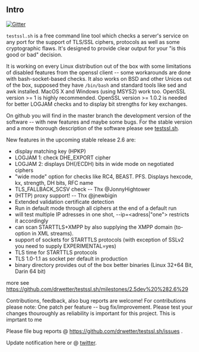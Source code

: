 
## Intro

[![Gitter](https://badges.gitter.im/Join%20Chat.svg)](https://gitter.im/drwetter/testssl.sh?utm_source=badge&utm_medium=badge&utm_campaign=pr-badge&utm_content=badge)

`testssl.sh` is a free command line tool which checks a server's service on any port for the support of TLS/SSL ciphers, protocols as well as some cryptographic flaws. It's designed to provide clear output for your "is this good or bad" decision.

It is working on every Linux distribution out of the box with some limitations of disabled features from the openssl client -- some workarounds are done with bash-socket-based checks. It also works on BSD and other Unices out of the box, supposed they have `/bin/bash` and standard tools like sed and awk installed. MacOS X and Windows (using MSYS2) work too. OpenSSL version >= 1 is highly recommended.  OpenSSL version >= 1.0.2 is needed for better LOGJAM checks and to display bit strengths for key exchanges.

On github you will find in the master branch the development version of the software -- with new features and maybe some bugs. For the stable version and a more thorough description of the software please see [testssl.sh](https://testssl.sh/ "Go to the site with the stable version and more documentation"). 

New features in the upcoming stable release 2.6 are: 

* display matching key (HPKP)
* LOGJAM 1: check DHE_EXPORT cipher 
* LOGJAM 2: displays DH(/ECDH) bits in wide mode on negotiated ciphers
* "wide mode" option for checks like RC4, BEAST. PFS. Displays hexcode, kx, strength, DH bits, RFC name
* TLS_FALLBACK_SCSV check -- Thx @JonnyHightower
* (HTTP) proxy support! -- Thx @jnewbigin
* Extended validation certificate detection
* Run in default mode through all ciphers at the end of a default run
* will test multiple IP adresses in one shot, --ip=<adress|"one"> restricts it accordingly
* can scan STARTTLS+XMPP by also supplying the XMPP domain (to-option in XML streams).
* support of sockets for STARTTLS protocols (with exception of SSLv2 you need to supply EXPERIMENTAL=yes) 
* TLS time for STARTTLS protocols
* TLS 1.0-1.1 as socket per default in production
* binary directory provides out of the box better binaries (Linux 32+64 Bit, Darin 64 bit)

more see https://github.com/drwetter/testssl.sh/milestones/2.5dev%20%282.6%29


Contributions, feedback, also bug reports are welcome! For contributions please note: One patch per feature -- bug fix/improvement. Please test your changes thouroughly as reliability is important for this project. This is imprtant to me

Please file bug reports @ https://github.com/drwetter/testssl.sh/issues .

Update notification here or @ [twitter](https://twitter.com/drwetter). 


